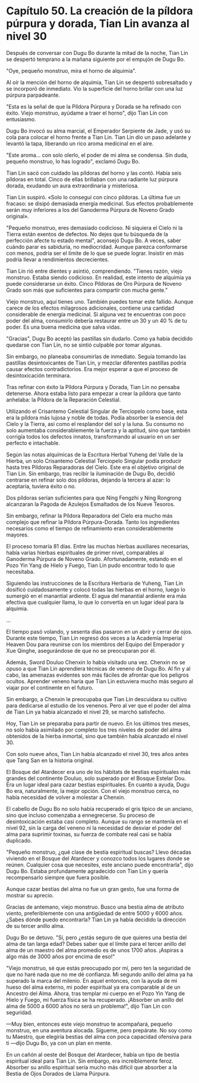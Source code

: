 
# Capítulo 50. La creación de la píldora púrpura y dorada, Tian Lin avanza al nivel 30


Después de conversar con Dugu Bo durante la mitad de la noche, Tian Lin se despertó temprano a la mañana siguiente por el empujón de Dugu Bo.

"Oye, pequeño monstruo, mira el horno de alquimia".

Al oír la mención del horno de alquimia, Tian Lin se despertó sobresaltado y se incorporó de inmediato. Vio la superficie del horno brillar con una luz púrpura parpadeante.

"Esta es la señal de que la Píldora Púrpura y Dorada se ha refinado con éxito. Viejo monstruo, ayúdame a traer el horno", dijo Tian Lin con entusiasmo.

Dugu Bo invocó su alma marcial, el Emperador Serpiente de Jade, y usó su cola para colocar el horno frente a Tian Lin. Tian Lin dio un paso adelante y levantó la tapa, liberando un rico aroma medicinal en el aire.

"Este aroma... con solo olerlo, el poder de mi alma se condensa. Sin duda, pequeño monstruo, lo has logrado", exclamó Dugu Bo.

Tian Lin sacó con cuidado las píldoras del horno y las contó. Había seis píldoras en total. Cinco de ellas brillaban con una radiante luz púrpura dorada, exudando un aura extraordinaria y misteriosa.

Tian Lin suspiró. «Solo lo conseguí con cinco píldoras. La última fue un fracaso: se disipó demasiada energía medicinal. Sus efectos probablemente serán muy inferiores a los del Ganoderma Púrpura de Noveno Grado original».

"Pequeño monstruo, eres demasiado codicioso. Ni siquiera el Cielo ni la Tierra están exentos de defectos. No dejes que tu búsqueda de la perfección afecte tu estado mental", aconsejó Dugu Bo. A veces, saber cuándo parar es sabiduría, no mediocridad. Aunque parezca conformarse con menos, podría ser el límite de lo que se puede lograr. Insistir en más podría llevar a rendimientos decrecientes.

Tian Lin rió entre dientes y asintió, comprendiendo. "Tienes razón, viejo monstruo. Estaba siendo codicioso. En realidad, este intento de alquimia ya puede considerarse un éxito. Cinco Píldoras de Oro Púrpura de Noveno Grado son más que suficientes para compartir con mucha gente."

Viejo monstruo, aquí tienes uno. También puedes tomar este fallido. Aunque carece de los efectos milagrosos adicionales, contiene una cantidad considerable de energía medicinal. Si alguna vez te encuentras con poco poder del alma, consumirlo debería restaurar entre un 30 y un 40 % de tu poder. Es una buena medicina que salva vidas.

"Gracias", Dugu Bo aceptó las pastillas sin dudarlo. Como ya había decidido quedarse con Tian Lin, no se sintió culpable por tomar algunas.

Sin embargo, no planeaba consumirlas de inmediato. Seguía tomando las pastillas desintoxicantes de Tian Lin, y mezclar diferentes pastillas podría causar efectos contradictorios. Era mejor esperar a que el proceso de desintoxicación terminara.

Tras refinar con éxito la Píldora Púrpura y Dorada, Tian Lin no pensaba detenerse. Ahora estaba listo para empezar a crear la píldora que tanto anhelaba: la Píldora de la Reparación Celestial.

Utilizando el Crisantemo Celestial Singular de Terciopelo como base, esta era la píldora más lujosa y noble de todas. Podía absorber la esencia del Cielo y la Tierra, así como el resplandor del sol y la luna. Su consumo no solo aumentaba considerablemente la fuerza y la aptitud, sino que también corrigía todos los defectos innatos, transformando al usuario en un ser perfecto e intachable.

Según las notas alquímicas de la Escritura Herbal Yuheng del Valle de la Hierba, un solo Crisantemo Celestial Terciopelo Singular podía producir hasta tres Píldoras Reparadoras del Cielo. Este era el objetivo original de Tian Lin. Sin embargo, tras recibir la iluminación de Dugu Bo, decidió centrarse en refinar solo dos píldoras, dejando la tercera al azar: lo aceptaría, tuviera éxito o no.

Dos píldoras serían suficientes para que Ning Fengzhi y Ning Rongrong alcanzaran la Pagoda de Azulejos Esmaltados de los Nueve Tesoros.

Sin embargo, refinar la Píldora Reparadora del Cielo era mucho más complejo que refinar la Píldora Púrpura-Dorada. Tanto los ingredientes necesarios como el tiempo de refinamiento eran considerablemente mayores.

El proceso tomaría 81 días. Entre las muchas hierbas auxiliares necesarias, había varias hierbas espirituales de primer nivel, comparables al Ganoderma Púrpura de Noveno Grado. Afortunadamente, estando en el Pozo Yin Yang de Hielo y Fuego, Tian Lin pudo encontrar todo lo que necesitaba.

Siguiendo las instrucciones de la Escritura Herbaria de Yuheng, Tian Lin dosificó cuidadosamente y colocó todas las hierbas en el horno, luego lo sumergió en el manantial ardiente. El agua del manantial ardiente era más efectiva que cualquier llama, lo que lo convertía en un lugar ideal para la alquimia.

...

El tiempo pasó volando, y sesenta días pasaron en un abrir y cerrar de ojos. Durante este tiempo, Tian Lin regresó dos veces a la Academia Imperial Heaven Dou para reunirse con los miembros del Equipo del Emperador y Xue Qinghe, asegurándose de que no se preocuparan por él.

Además, Sword Douluo Chenxin lo había visitado una vez. Chenxin no se opuso a que Tian Lin aprendiera técnicas de veneno de Dugu Bo. Al fin y al cabo, las amenazas evidentes son más fáciles de afrontar que los peligros ocultos. Aprender veneno haría que Tian Lin estuviera mucho más seguro al viajar por el continente en el futuro.

Sin embargo, a Chenxin le preocupaba que Tian Lin descuidara su cultivo para dedicarse al estudio de los venenos. Pero al ver que el poder del alma de Tian Lin ya había alcanzado el nivel 29, se marchó satisfecho.

Hoy, Tian Lin se preparaba para partir de nuevo. En los últimos tres meses, no solo había asimilado por completo los tres niveles de poder del alma obtenidos de la hierba inmortal, sino que también había alcanzado el nivel 30.

Con solo nueve años, Tian Lin había alcanzado el nivel 30, tres años antes que Tang San en la historia original.

El Bosque del Atardecer era uno de los hábitats de bestias espirituales más grandes del continente Douluo, solo superado por el Bosque Estelar Dou. Era un lugar ideal para cazar bestias espirituales. En cuanto a ayuda, Dugu Bo era, naturalmente, la mejor opción. Con el viejo monstruo cerca, no había necesidad de volver a molestar a Chenxin.

El cabello de Dugu Bo no solo había recuperado el gris típico de un anciano, sino que incluso comenzaba a ennegrecerse. Su proceso de desintoxicación estaba casi completo. Aunque su rango se mantenía en el nivel 92, sin la carga del veneno ni la necesidad de desviar el poder del alma para suprimir toxinas, su fuerza de combate real casi se había duplicado.

"Pequeño monstruo, ¿qué clase de bestia espiritual buscas? Llevo décadas viviendo en el Bosque del Atardecer y conozco todos los lugares donde se reúnen. Cualquier cosa que necesites, este anciano puede encontrarla", dijo Dugu Bo. Estaba profundamente agradecido con Tian Lin y quería recompensarlo siempre que fuera posible.

Aunque cazar bestias del alma no fue un gran gesto, fue una forma de mostrar su aprecio.

Gracias de antemano, viejo monstruo. Busco una bestia alma de atributo viento, preferiblemente con una antigüedad de entre 5000 y 6000 años. ¿Sabes dónde puedo encontrarla? Tian Lin ya había decidido la dirección de su tercer anillo alma.

Dugu Bo se detuvo. "Sí, pero ¿estás seguro de que quieres una bestia del alma de tan larga edad? Debes saber que el límite para el tercer anillo del alma de un maestro del alma promedio es de unos 1700 años. ¡Aspiras a algo más de 3000 años por encima de eso!"

"Viejo monstruo, sé que estás preocupado por mí, pero ten la seguridad de que no haré nada que no me dé confianza. Mi segundo anillo del alma ya ha superado la marca del milenio. En aquel entonces, con la ayuda de mi hueso del alma externo, mi poder espiritual ya era comparable al de un Ancestro del Alma. Ahora, tras templar mi cuerpo en el Pozo Yin Yang de Hielo y Fuego, mi fuerza física se ha recuperado. ¡Absorber un anillo del alma de 5000 a 6000 años no será un problema!", dijo Tian Lin con seguridad.

—Muy bien, entonces este viejo monstruo te acompañará, pequeño monstruo, en una aventura alocada. Sígueme, pero prepárate. No soy como tu Maestro, que elegiría bestias del alma con poca capacidad ofensiva para ti —dijo Dugu Bo, ya con un plan en mente.

En un cañón al oeste del Bosque del Atardecer, había un tipo de bestia espiritual ideal para Tian Lin. Sin embargo, era increíblemente feroz. Absorber su anillo espiritual sería mucho más difícil que absorber a la Bestia de Ojos Dorados de Llama Púrpura.